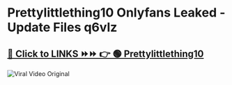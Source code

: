 
 # Prettylittlething10 Onlyfans Leaked - Update Files q6vlz

## <h2><a href="https://clipsfans.com/Prettylittlething10&ref=git">🔗 Click to LINKS ⏩⏩ 👉 🟢 Prettylittlething10 </a></h2>

<a href="https://clipsfans.com/Prettylittlething10&ref=git" rel="nofollow" data-target="animated-image.originalLink"><img src="https://i.ibb.co.com/xMMVF88/686577567.gif" alt="Viral Video Original" style="max-width: 100%; display: inline-block;" data-target="animated-image.originalImage"></a>

